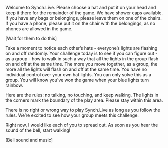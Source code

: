 Welcome to Synch.Live. Please choose a hat and put it on your head and keep it there for the remainder of the game. We have shower caps available. If you have any bags or belongings, please leave them on one of the chairs. If you have a phone, please put it on the chair with the belongings, as no phones are allowed in the game. 

[Wait for them to do this]

Take a moment to notice each other’s hats - everyone’s lights are flashing on and off randomly. Your challenge today is to see if you can figure out - as a group - how to walk in such a way that all the lights in the group flash on and off at the same time. The more you move together, as a group, the more all the lights will flash on and off at the same time. You have no individual control over your own hat lights. You can only solve this as a group. You will know you've won the game when your blue lights turn rainbow.

Here are the rules: no talking, no touching, and keep walking. The lights in the corners mark the boundary of the play area. Please stay within this area. 

There is no right or wrong way to play Synch.Live as long as you follow the rules. We’re excited to see how your group meets this challenge.

Right now, I would like each of you to spread out. As soon as you hear the sound of the bell, start walking! 

[Bell sound and music]
